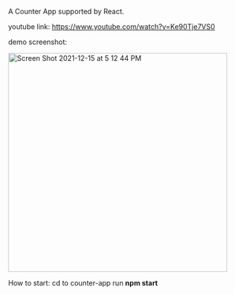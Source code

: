 A Counter App supported by React.

youtube link: https://www.youtube.com/watch?v=Ke90Tje7VS0

demo screenshot:

<img width="444" alt="Screen Shot 2021-12-15 at 5 12 44 PM" src="https://user-images.githubusercontent.com/95829914/146279304-ea8fc442-33c9-45fd-89d0-923198c61b20.png">

How to start:
cd to counter-app
run **npm start**
